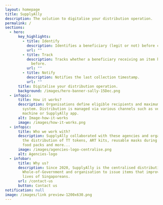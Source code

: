 ```yaml
---
layout: homepage
title: SupplyAlly
description: The solution to digitalise your distribution operation.
permalink: /
sections:
  - hero:
      key_highlights:
        - title: Identify
          description: Identifies a beneficiary (legit or not) before collection.
          url: ""
        - title: Track
          description: Tracks whether a beneficiary receiving an item has received it
            before.
          url: ""
        - title: Notify
          description: Notifies the last collection timestamp.
          url: ""
      title: Digitalise your distribution operation.
      background: /images/hero-banner-sally-15Dec.png
  - infopic:
      title: How it works?
      description: Organisations define eligible recipients and maximum items in
        system. Distribution is managed via various channels such as vending
        machine or SupplyAlly app.
      alt: Image-how-it-works
      image: /images/how-it-works.png
  - infopic:
      title: Who we work with?
      description: SupplyAlly collaborated with these agencies and organization for
        the distribution of TT tokens, ART kits, reusable masks during covid-19,
        food packs and more...
      image: /images/agencies-logo-centralise.png
      alt: Agencies-logo
  - infobar:
      title: Why us?
      description: Since 2020, SupplyAlly is the centralised distribution system for
        Whole-of-Government and organisation to issue items that improve the
        lives of Singaporeans.
      url: /contact-us
      button: Contact us
notification: null
image: /images/link preview-1200x630.png
---
```

